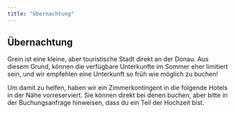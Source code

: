 ```yaml
---
title: "Übernachtung"
---
```


## Übernachtung

Grein ist eine kleine, aber touristische Stadt direkt an der Donau. Aus diesem Grund, können die verfügbare Unterkunfte im Sommer eher limitiert sein, und wir empfehlen eine Unterkunft so früh wie möglich zu buchen!

Um damit zu helfen, haben wir ein Zimmerkontingent in die folgende Hotels in der Nähe vorreserviert. Sie können direkt bei denen buchen, aber bitte in der Buchungsanfrage hinweisen, dass du ein Teil der Hochzeit bist.
